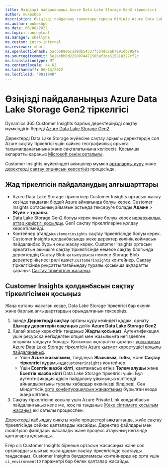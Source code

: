 ```yaml
---
title: Өзіңізді пайдаланыңыз Azure Data Lake Storage Gen2 тіркелгісі
author: mukeshpo
description: Өзіңізді пайдалану талаптары туралы біліңіз Azure Data Lake Storage Customer Insights деректерін сақтауға арналған тіркелгі.
ms.author: mukeshpo
ms.date: 06/08/2022
ms.topic: conceptual
ms.manager: shellyha
ms.custom: intro-internal
ms.reviewer: mhart
ms.openlocfilehash: 5acb58906c1a9db54337f3b4dc2ab7891db7954e
ms.sourcegitcommit: 5e26cbb6d2258074471505af2da515818327cf2c
ms.translationtype: MT
ms.contentlocale: kk-KZ
ms.lasthandoff: 06/14/2022
ms.locfileid: "9011940"
---
```

# <a name="use-your-own-azure-data-lake-storage-gen2-account"></a>Өзіңізді пайдаланыңыз Azure Data Lake Storage Gen2 тіркелгісі

Dynamics 365 Customer Insights барлық деректеріңізді сақтау мүмкіндігін береді [Azure Data Lake Storage Gen2](/azure/storage/blobs/data-lake-storage-introduction).

Деректерді Data Lake Storage жүйесіне сақтау арқылы деректердің сол Azure сақтау тіркелгісі үшін сәйкес географиялық орынға тасымалданатынына және сақталатынына келісесіз. Қосымша ақпаратты қараңыз [Microsoft сенім орталығы](https://www.microsoft.com/trust-center).

Customer Insights жүйесіндегі әкімшілер мүмкін [орталарды құру](create-environment.md) және [деректерді сақтау опциясын көрсетіңіз](create-environment.md#step-2-configure-data-storage) процесінде.

## <a name="prerequisites-to-use-your-storage-account"></a>Жад тіркелгісін пайдаланудың алғышарттары

- Azure Data Lake Storage тіркелгілер Customer Insights ортасын жасау кезінде таңдаған бірдей Azure аймағында болуы керек. Customer Insights ортасының аймағын астында тексеруге болады **Админ** > **Жүйе** > **туралы**.
- Data Lake Storage Gen2 болуы керек және болуы керек [иерархиялық аттар кеңістігі қосылды](/azure/storage/blobs/create-data-lake-storage-account). Gen1 сақтау тіркелгілеріне қолдау көрсетілмейді.
- Контейнер аталды`customerinsights` сақтау тіркелгісінде болуы керек. Customer Insights қолданбасында жеке деректер көлінің қоймасын пайдаланбас бұрын оны жасау керек. Customer Insights ортасын орнататын әкімшіге сақтау тіркелгісінде немесе сақтау блогында деректердің Сақтау Blob қатысушысы немесе Storage Blob деректерінің иесі рөлі қажет.`customerinsights` контейнер. Сақтау тіркелгісінде рұқсатты тағайындау туралы қосымша ақпаратты қараңыз [Сақтау тіркелгісін жасаңыз](/azure/storage/common/storage-account-create?toc=%2Fazure%2Fstorage%2Fblobs%2Ftoc.json&tabs=azure-portal).

## <a name="connect-customer-insights-with-your-storage-account"></a>Customer Insights қолданбасын сақтау тіркелгісімен қосыңыз

Жаңа ортаны жасаған кезде, Data Lake Storage тіркелгісі бар екенін және барлық алғышарттардың орындалғанын тексеріңіз.

1. Ішінде **Деректерді сақтау** ортаны құру кезіндегі қадам, орнату **Шығару деректерін сақтаңыз** дейін **Azure Data Lake Storage Gen2**.
1. Қалай жасау керектігін таңдаңыз **Жадты қосыңыз**. Аутентификация үшін ресурсқа негізделген опция мен жазылымға негізделген опцияны таңдауға болады. Қосымша ақпаратты қараңыз [қосылыңыз Azure Data Lake Storage тіркелгісін Azure қызмет көрсетушісі арқылы пайдаланыңыз](connect-service-principal.md).
   - Үшін **Azure жазылымы**, таңдаңыз **Жазылым**, **тобы**, және **Сақтау тіркелгісі** құрамында`customerinsights` контейнер.
   - Үшін **Есептік жазба кілті**, қамтамасыз етіңіз **Төлем алушы** және **Есептік жазба кілті** Data Lake Storage тіркелгісі үшін. Бұл аутентификация әдісін пайдалану ұйымыңыз кілттерді айналдыратыны туралы хабардар екеніңізді білдіреді. Сен міндеттісің [орта конфигурациясын жаңартыңыз](manage-environments.md#edit-an-existing-environment) бұрылған кезде жаңа кілтпен.
1. Сақтау тіркелгісіне қосылу үшін Azure Private Link қолданбасын пайдаланғыңыз келе ме, жоқ па таңдаңыз [Жеке сілтемеге қосылым жасаңыз](security-overview.md#private-links-tab) екі сатылы процесспен.

Деректерді қабылдау сияқты жүйе процестері аяқталғанда, жүйе сақтау тіркелгісінде сәйкес қалталарды жасайды. Деректер файлдары мен *model.json* файлдары жасалады және процесс атауының негізінде қалталарға қосылады.

Егер сіз Customer Insights бірнеше ортасын жасасаңыз және сол орталардағы шығыс нысандарын сақтау тіркелгісінде сақтауды таңдасаңыз, Customer Insights бағдарламасы контейнерде әр орта үшін `ci_environmentID` параметрі бар бөлек қалталар жасайды.
